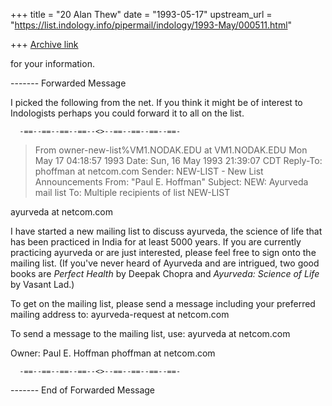 +++
title = "20 Alan Thew"
date = "1993-05-17"
upstream_url = "https://list.indology.info/pipermail/indology/1993-May/000511.html"

+++
[Archive link](https://list.indology.info/pipermail/indology/1993-May/000511.html)

for your information.

------- Forwarded Message

I picked the following from the net.
If you think it might be of interest to Indologists
perhaps you could forward it to all on the list.

      -==--==--==--==--<>--==--==--==--==-

>From owner-new-list%VM1.NODAK.EDU at VM1.NODAK.EDU Mon May 17 04:18:57 1993
Date: Sun, 16 May 1993 21:39:07 CDT
Reply-To: phoffman at netcom.com
Sender: NEW-LIST - New List Announcements <NEW-LIST at VM1.NoDak.EDU>
From: "Paul E. Hoffman" <phoffman at netcom.com>
Subject: NEW: Ayurveda mail list
To: Multiple recipients of list NEW-LIST <NEW-LIST at VM1.NoDak.EDU>

ayurveda at netcom.com

   I have started a new mailing list to discuss ayurveda, the science of
   life that has been practiced in India for at least 5000 years.  If
   you are currently practicing ayurveda or are just interested, please
   feel free to sign onto the mailing list.  (If you've never heard of
   Ayurveda and are intrigued, two good books are _Perfect Health_ by
   Deepak Chopra and _Ayurveda: Science of Life_ by Vasant Lad.)

   To get on the mailing list, please send a message including your
   preferred mailing address to:  ayurveda-request at netcom.com

   To send a message to the mailing list, use:  ayurveda at netcom.com

   Owner:  Paul E. Hoffman  phoffman at netcom.com

      -==--==--==--==--<>--==--==--==--==-

------- End of Forwarded Message







